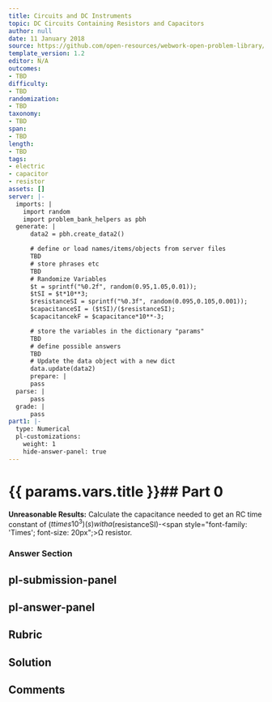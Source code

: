 ```yaml
---
title: Circuits and DC Instruments
topic: DC Circuits Containing Resistors and Capacitors
author: null
date: 11 January 2018
source: https://github.com/open-resources/webwork-open-problem-library/tree/master/Contrib/BrockPhysics/College_Physics_Urone/21.Circuits_and_DC_Instruments/21-06.DC_Circuits_Containing_Resistors_and_Capacitors/NU_U17_21_06_014.pg
template_version: 1.2
editor: N/A
outcomes:
- TBD
difficulty:
- TBD
randomization:
- TBD
taxonomy:
- TBD
span:
- TBD
length:
- TBD
tags:
- electric
- capacitor
- resistor
assets: []
server: |-
  imports: |
    import random
    import problem_bank_helpers as pbh
  generate: |
      data2 = pbh.create_data2()

      # define or load names/items/objects from server files
      TBD
      # store phrases etc
      TBD
      # Randomize Variables
      $t = sprintf("%0.2f", random(0.95,1.05,0.01));
      $tSI = $t*10**3;
      $resistanceSI = sprintf("%0.3f", random(0.095,0.105,0.001));
      $capacitanceSI = ($tSI)/($resistanceSI);
      $capacitancekF = $capacitance*10**-3;

      # store the variables in the dictionary "params"
      TBD
      # define possible answers
      TBD
      # Update the data object with a new dict
      data.update(data2)
      prepare: |
      pass
  parse: |
      pass
  grade: |
      pass
part1: |-
  type: Numerical
  pl-customizations:
    weight: 1
    hide-answer-panel: true
---
```


# {{ params.vars.title }}## Part 0 
<b>Unreasonable Results:</b> Calculate the capacitance needed to get an RC time constant of ($t times 10^3) (s) with a ($resistanceSI)-<span style="font-family: 'Times'; font-size: 20px";>&Omega;</span> resistor. 


### Answer Section 


## pl-submission-panel 


## pl-answer-panel 


## Rubric 


## Solution 


## Comments 


